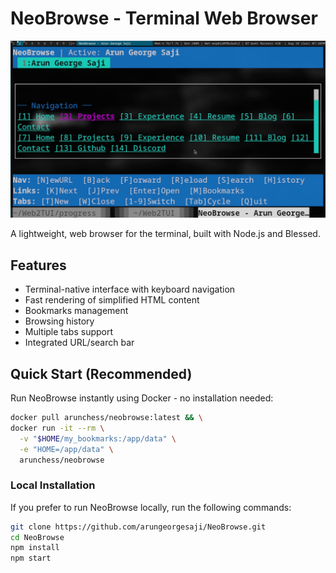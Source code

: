# NeoBrowse - Terminal Web Browser 
![NeoBrowse Screenshot](screenshot.png) 

A lightweight, web browser for the terminal, built with Node.js and Blessed.

## Features
- Terminal-native interface with keyboard navigation
- Fast rendering of simplified HTML content
- Bookmarks management
- Browsing history
- Multiple tabs support
- Integrated URL/search bar

## Quick Start (Recommended)

Run NeoBrowse instantly using Docker - no installation needed:

```bash
docker pull arunchess/neobrowse:latest && \
docker run -it --rm \
  -v "$HOME/my_bookmarks:/app/data" \
  -e "HOME=/app/data" \
  arunchess/neobrowse
```

### Local Installation

If you prefer to run NeoBrowse locally, run the following commands:

```bash
git clone https://github.com/arungeorgesaji/NeoBrowse.git
cd NeoBrowse
npm install
npm start
```
